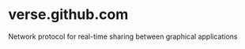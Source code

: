 verse.github.com
================

Network protocol for real-time sharing between graphical applications